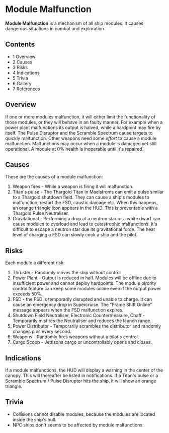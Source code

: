 # Module Malfunction
**Module Malfunction** is a mechanism of all ship modules. It causes dangerous situations in combat and exploration.  

## Contents

- 1 Overview
- 2 Causes
- 3 Risks
- 4 Indications
- 5 Trivia
- 6 Gallery
- 7 References

## Overview

If one or more modules malfunction, it will either limit the functionality of those modules, or they will behave in an faulty manner. For example when a power plant malfunctions its output is halved, while a hardpoint may fire by itself. The Pulse Disruptor and the Scramble Spectrum cause targets to quickly malfunction. Other weapons need some *effort* to cause a module malfunction. Malfunctions may occur when a module is damaged yet still operational. A module at 0% health is inoperable until it's repaired. 

## Causes

These are the causes of a module malfunction:

1. Weapon fires - While a weapon is firing it will malfunction.
2. Titan's pulse - The Thargoid Titan in Maelstroms can emit a pulse similar to a  Thargoid shutdown field. They can cause a ship's modules to malfunction, restart the FSD, caustic damage etc. When this happens, an orange triangle icon appears in the HUD. This is preventable with a Thargoid Pulse Neutraliser.
3. Gravitational - Performing a drop at a neutron star or a white dwarf can cause modules to overload and lead to catastrophic malfunctions. It's difficult to escape a neutron star due its gravitational force. The heat level of charging a FSD can slowly cook a ship and the pilot.

## Risks

Each module a different risk:

1. Thruster - Randomly moves the ship without control
2. Power Plant - Output is reduced in half. Modules will be offline due to insufficient power and cannot deploy hardpoints. The module pirority control feature can keep some modules online even if the output power exceeds 50%.
3. FSD - the FSD is temporarily disrupted and unable to charge. It can cause an emergency drop in Supercruise. The "Frame Shift Online" message appears when the FSD malfunction expires.
4. Shutdown Field Neutraliser, Electronic Countermeasure, Chaff - Temporarily misfires the Neutraliser and reduces the launch range.
5. Power Distributor - Temporarily scrambles the distributor and randomly changes pips every second.
6. Weapons - Randomly fires weapons without a pilot's control.
7. Cargo Scoop - Jettisons cargo or uncontrollably opens and closes.

## Indications

If a module malfunctions, the HUD will display a warning in the center of the canopy. This will thereafter be listed in notifications. If a Titan's pulse or a Scramble Spectrum / Pulse Disruptor hits the ship, it will show an orange triangle.

## Trivia

- Collisions cannot disable modules, because the modules are located inside the ship's hull.
- NPC ships don't seems to be affected by module malfunctions.